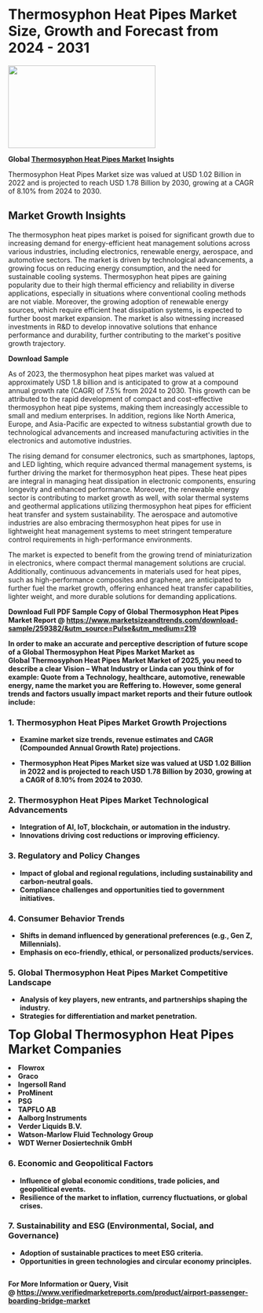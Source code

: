 <H1>Thermosyphon Heat Pipes Market Size, Growth and Forecast from 2024 - 2031</H1><img class="aligncenter size-medium wp-image-584254" src="https://thirdeyenews.in/wp-content/uploads/2024/09/Global-Market-Research-300x168.jpeg" alt="" width="300" height="168" /><p><strong>Global&nbsp;<a href="https://www.marketsizeandtrends.com/download-sample/259382/&amp;utm_source=Pulse&amp;utm_medium=219">Thermosyphon Heat Pipes Market</a> Insights</strong></p><p>Thermosyphon Heat Pipes Market size was valued at USD 1.02 Billion in 2022 and is projected to reach USD 1.78 Billion by 2030, growing at a CAGR of 8.10% from 2024 to 2030.</p><p><h2>Market Growth Insights</h2> <p>The thermosyphon heat pipes market is poised for significant growth due to increasing demand for energy-efficient heat management solutions across various industries, including electronics, renewable energy, aerospace, and automotive sectors. The market is driven by technological advancements, a growing focus on reducing energy consumption, and the need for sustainable cooling systems. Thermosyphon heat pipes are gaining popularity due to their high thermal efficiency and reliability in diverse applications, especially in situations where conventional cooling methods are not viable. Moreover, the growing adoption of renewable energy sources, which require efficient heat dissipation systems, is expected to further boost market expansion. The market is also witnessing increased investments in R&D to develop innovative solutions that enhance performance and durability, further contributing to the market's positive growth trajectory.</p> <p><strong>Download Sample</strong></p> <p>As of 2023, the thermosyphon heat pipes market was valued at approximately USD 1.8 billion and is anticipated to grow at a compound annual growth rate (CAGR) of 7.5% from 2024 to 2030. This growth can be attributed to the rapid development of compact and cost-effective thermosyphon heat pipe systems, making them increasingly accessible to small and medium enterprises. In addition, regions like North America, Europe, and Asia-Pacific are expected to witness substantial growth due to technological advancements and increased manufacturing activities in the electronics and automotive industries.</p> <p>The rising demand for consumer electronics, such as smartphones, laptops, and LED lighting, which require advanced thermal management systems, is further driving the market for thermosyphon heat pipes. These heat pipes are integral in managing heat dissipation in electronic components, ensuring longevity and enhanced performance. Moreover, the renewable energy sector is contributing to market growth as well, with solar thermal systems and geothermal applications utilizing thermosyphon heat pipes for efficient heat transfer and system sustainability. The aerospace and automotive industries are also embracing thermosyphon heat pipes for use in lightweight heat management systems to meet stringent temperature control requirements in high-performance environments.</p> <p>The market is expected to benefit from the growing trend of miniaturization in electronics, where compact thermal management solutions are crucial. Additionally, continuous advancements in materials used for heat pipes, such as high-performance composites and graphene, are anticipated to further fuel the market growth, offering enhanced heat transfer capabilities, lighter weight, and more durable solutions for demanding applications.</p> <p><strong></p><p><span class=""><strong>Download Full PDF Sample Copy of Global Thermosyphon Heat Pipes Market Report</strong> @ <a href="https://www.marketsizeandtrends.com/download-sample/259382/&amp;utm_source=Pulse&amp;utm_medium=219" target="_blank">https://www.marketsizeandtrends.com/download-sample/259382/&amp;utm_source=Pulse&amp;utm_medium=219</a></span></p><p>In order to make an accurate and perceptive description of future scope of a Global&nbsp;Thermosyphon Heat Pipes Market Market as Global&nbsp;Thermosyphon Heat Pipes Market Market of 2025, you need to describe a clear Vision &ndash; What Industry or Linda can you think of for example: Quote from a Technology, healthcare, automotive, renewable energy, name the market you are Reffering to. However, some general trends and factors usually impact market reports and their future outlook include:</p><h3>1.&nbsp;<strong>Thermosyphon Heat Pipes Market Growth Projections</strong></h3><ul><li>Examine market size trends, revenue estimates and CAGR (Compounded Annual Growth Rate) projections.</li><li><p>Thermosyphon Heat Pipes Market size was valued at USD 1.02 Billion in 2022 and is projected to reach USD 1.78 Billion by 2030, growing at a CAGR of 8.10% from 2024 to 2030.</p></li></ul><h3>2.&nbsp;<strong>Thermosyphon Heat Pipes Market Technological Advancements</strong></h3><ul><li>Integration of AI, IoT, blockchain, or automation in the industry.</li><li>Innovations driving cost reductions or improving efficiency.</li></ul><h3>3.&nbsp;<strong>Regulatory and Policy Changes</strong></h3><ul><li>Impact of global and regional regulations, including sustainability and carbon-neutral goals.</li><li>Compliance challenges and opportunities tied to government initiatives.</li></ul><h3>4.&nbsp;<strong>Consumer Behavior Trends</strong></h3><ul><li>Shifts in demand influenced by generational preferences (e.g., Gen Z, Millennials).</li><li>Emphasis on eco-friendly, ethical, or personalized products/services.</li></ul><h3>5.&nbsp;<strong>Global Thermosyphon Heat Pipes Market Competitive Landscape</strong></h3><ul><li>Analysis of key players, new entrants, and partnerships shaping the industry.</li><li>Strategies for differentiation and market penetration.</li></ul><p data-pm-slice="1 1 []"><span style="color: inherit; font-family: inherit; font-size: 25px;">Top Global Thermosyphon Heat Pipes Market Companies</span></p><div class="" data-test-id=""><p><li>Flowrox</li><li> Graco</li><li> Ingersoll Rand</li><li> ProMinent</li><li> PSG</li><li> TAPFLO AB</li><li> Aalborg Instruments</li><li> Verder Liquids B.V.</li><li> Watson-Marlow Fluid Technology Group</li><li> WDT Werner Dosiertechnik GmbH</li></p></div><h3>6.&nbsp;<strong>Economic and Geopolitical Factors</strong></h3><ul><li>Influence of global economic conditions, trade policies, and geopolitical events.</li><li>Resilience of the market to inflation, currency fluctuations, or global crises.</li></ul><h3>7.&nbsp;<strong>Sustainability and ESG (Environmental, Social, and Governance)</strong></h3><ul><li>Adoption of sustainable practices to meet ESG criteria.</li><li>Opportunities in green technologies and circular economy principles.</li></ul><h2><strong style="font-size: 14px;">For More Information or Query, Visit @&nbsp;</strong><a style="background-color: #ffffff; font-size: 14px;" href="https://www.marketsizeandtrends.com/report/thermosyphon-heat-pipes-market/" target="_blank">https://www.verifiedmarketreports.com/product/airport-passenger-boarding-bridge-market</a></h2>
